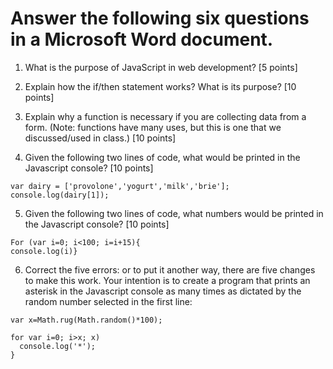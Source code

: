 # Answer the following six questions in a Microsoft Word document.

1)	What is the purpose of JavaScript in web development? [5 points]

2)	Explain how the if/then statement works?  What is its purpose? [10 points]

3)	Explain why a function is necessary if you are collecting data from a form.  (Note: functions have many uses, but this is one that we discussed/used in class.) [10 points]

4)	Given the following two lines of code, what would be printed in the Javascript console? [10 points]
```
var dairy = ['provolone','yogurt','milk','brie'];
console.log(dairy[1]);
```

5)	Given the following two lines of code, what numbers would be printed in the Javascript console? [10 points]
```
For (var i=0; i<100; i=i+15){
console.log(i)}
```
6) Correct the five errors: or to put it another way, there are five changes to make this work.  Your intention is to create a program that prints an asterisk in the Javascript console as many times as dictated by the random number selected in the first line:
```
var x=Math.rug(Math.random()*100);

for var i=0; i>x; x)
  console.log('*');
}
```

